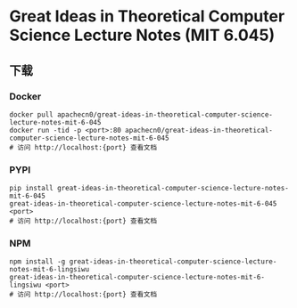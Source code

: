 # Great Ideas in Theoretical Computer Science Lecture Notes (MIT 6.045)

## 下载

### Docker

```
docker pull apachecn0/great-ideas-in-theoretical-computer-science-lecture-notes-mit-6-045
docker run -tid -p <port>:80 apachecn0/great-ideas-in-theoretical-computer-science-lecture-notes-mit-6-045
# 访问 http://localhost:{port} 查看文档
```

### PYPI

```
pip install great-ideas-in-theoretical-computer-science-lecture-notes-mit-6-045
great-ideas-in-theoretical-computer-science-lecture-notes-mit-6-045 <port>
# 访问 http://localhost:{port} 查看文档
```

### NPM

```
npm install -g great-ideas-in-theoretical-computer-science-lecture-notes-mit-6-lingsiwu
great-ideas-in-theoretical-computer-science-lecture-notes-mit-6-lingsiwu <port>
# 访问 http://localhost:{port} 查看文档
```
